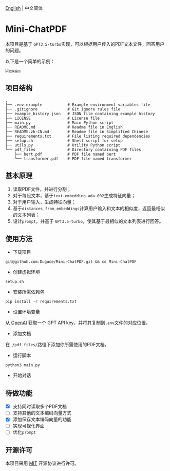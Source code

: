 [English](https://github.com/Duguce/Mini-ChatPDF/blob/main/README.md) | 中文简体

# Mini-ChatPDF

本项目是基于 `GPT3.5-turbo`实现，可以根据用户传入的PDF文本文件，回答用户的问题。

以下是一个简单的示例：

<img src="https://zhgyqc.oss-cn-hangzhou.aliyuncs.com/snipaste_20230612_164624.jpg" alt="效果展示" style="zoom:67%;" />

## 项目结构

```
.
├── .env.example           # Example environment variables file
├── .gitignore             # Git ignore rules file
├── example_history.json   # JSON file containing example history
├── LICENSE                # License file
├── main.py                # Main Python script
├── README.md              # Readme file in English
├── README.zh-CN.md        # Readme file in Simplified Chinese
├── requirements.txt       # File listing required dependencies
├── setup.sh               # Shell script for setup
├── utils.py               # Utility Python script
└── pdf_files              # Directory containing PDF files
    ├── bert.pdf           # PDF file named bert
    └── transformer.pdf    # PDF file named transformer
```

## 基本原理

1. 读取PDF文件，并进行分割；
2. 对于每段文本，基于`text-embedding-ada-002`生成特征向量；
3. 对于用户输入，生成特征向量；
4. 基于`distances_from_embeddings`计算用户输入和文本的相似度，返回最相似的文本列表；
5. 设计`prompt`，并基于 `GPT3.5-turbo`，使其基于最相似的文本列表进行回答。

## 使用方法

- 下载项目

```
git@github.com:Duguce/Mini-ChatPDF.git && cd Mini-ChatPDF
```

- 创建虚拟环境

```
setup.sh 
```

- 安装所需依赖包

```
pip install -r requirements.txt
```

- 设置环境变量

从 [OpenAI](https://platform.openai.com/account/api-keys) 获取一个 GPT API key，并将其复制到`.env`文件的对应位置。

- 添加文档

在`./pdf_files/`路径下添加你所需使用的PDF文档。

- 运行脚本

```
python3 main.py
```

- 开始对话

## 待做功能

- [x] 支持同时读取多个PDF文档
- [ ] 支持其他的文本编码向量方式
- [x] 添加保存文本编码向量的功能
- [ ] 实现可视化界面
- [ ] 优化`prompt`

## 开源许可

本项目采用 [MIT](https://github.com/Duguce/Mini-ChatPDF/blob/main/LICENSE) 开源协议进行许可。
